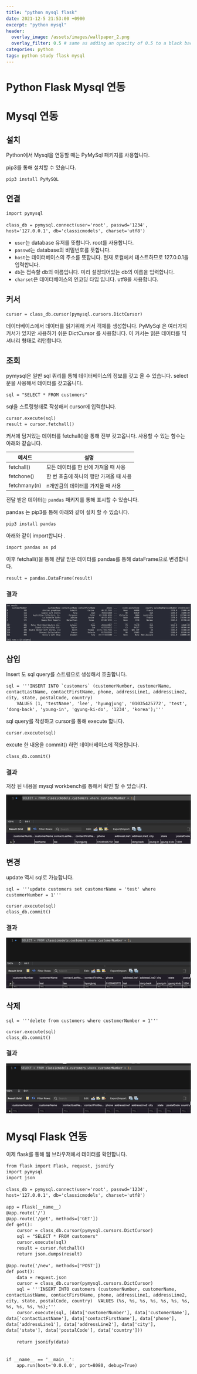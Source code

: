 ```yaml
---
title: "python mysql flask"
date: 2021-12-5 21:53:00 +0900
excerpt: "python mysql"
header:
  overlay_image: /assets/images/wallpaper_2.png
  overlay_filter: 0.5 # same as adding an opacity of 0.5 to a black background
categories: python
tags: python study flask mysql
---
```

Python Flask Mysql 연동
=============

# Mysql 연동

## 설치 

Python에서 Mysql을 연동할 때는 PyMySql 패키지를 사용합니다.

pip3를 통해 설치할 수 있습니다.

```
pip3 install PyMySQL
```

## 연결

```
import pymysql

class_db = pymysql.connect(user='root', passwd='1234', host='127.0.0.1', db='classicmodels', charset='utf8')
```

- `user`는 database 유저를 뜻합니다. root를 사용합니다.
- `passwd`는 database의 비밀번호를 뜻합니다. 
- `host`는 데이터베이스의 주소를 뜻합니다. 현재 로컬에서 테스트하므로 127.0.0.1을 입력합니다.
- `db`는 접속할 db의 이름입니다. 미리 설정되어있는 db의 이름을 입력합니다.
- `charset`은 데이터베이스의 인코딩 타입 입니다. utf8을 사용합니다.

## 커서

```
cursor = class_db.cursor(pymysql.cursors.DictCursor)
```

데이터베이스에서 데이터를 읽기위해 커서 객체를 생성합니다. PyMySql 은 여러가지 커서가 있지만 사용하기 쉬운 DictCursor 를 사용합니다. 이 커서는 읽은 데이터를 딕셔너리 형태로 리턴합니다.

## 조회

pymysql은 일반 sql 쿼리를 통해 데이터베이스의 정보를 갖고 올 수 있습니다. select 문을 사용해서 데이터를 갖고옵니다.

```
sql = "SELECT * FROM customers"
```

sql을 스트링형태로 작성해서 cursor에 입력합니다.

```
cursor.execute(sql)
result = cursor.fetchall()
```

커서에 담겨있는 데이터를 fetchall()을 통해 전부 갖고옵니다. 사용할 수 있는 함수는 아래와 같습니다.

|메서드|설명|
|------|------|
|fetchall()|모든 데이터를 한 번에 가져올 때 사용|
|fetchone()|한 번 호출에 하나의 행만 가져올 때 사용|
|fetchmany(n)|n개만큼의 데이터를 가져올 때 사용|


전달 받은 데이터는 `pandas` 패키지를 통해 표시할 수 있습니다.

pandas 는 pip3를 통해 아래와 같이 설치 할 수 있습니다.

```
pip3 install pandas
```

아래와 같이 import합니다 .
```
import pandas as pd
```

이후 fetchall()을 통해 전달 받은 데이터를 pandas를 통해 dataFrame으로 변경합니다.

```
result = pandas.DataFrame(result)
```

### 결과

![git](/assets/images/python-pandas.png)


## 삽입

Insert 도 sql query를 스트링으로 생성해서 호출합니다.

```
sql = '''INSERT INTO `customers` (customerNumber, customerName, contactLastName, contactFirstName, phone, addressLine1, addressLine2, city, state, postalCode, country) 
    VALUES (1, 'testName', 'lee', 'hyungjung', '01035425772', 'test', 'dong-back', 'young-in', 'gyung-ki-do', '1234', 'korea');'''

```

sql query를 작성하고 cursor를 통해 execute 합니다.

```
cursor.execute(sql)
```

excute 한 내용을 commit() 하면 데이터베이스에 적용됩니다.

```
class_db.commit()
```

### 결과

저장 된 내용을 mysql workbench를 통해서 확인 할 수 있습니다.

![git](/assets/images/python-insert.png)


## 변경

update 역시 sql로 가능합니다.

```
sql = '''update customers set customerName = 'test' where customerNumber = 1'''
```

```
cursor.execute(sql)
class_db.commit()
```

### 결과 

![git](/assets/images/python-update.png)


## 삭제

```
sql = '''delete from customers where customerNumber = 1'''
```

```
cursor.execute(sql)
class_db.commit()
```

### 결과 

![git](/assets/images/python-delete.png)


# Mysql Flask 연동 

이제 flask를 통해 웹 브라우저에서 데이터를 확인합니다.


```
from flask import Flask, request, jsonify
import pymysql
import json

class_db = pymysql.connect(user='root', passwd='1234', host='127.0.0.1', db='classicmodels', charset='utf8')

app = Flask(__name__)
@app.route('/')
@app.route('/get', methods=['GET'])
def get():
    cursor = class_db.cursor(pymysql.cursors.DictCursor)
    sql = "SELECT * FROM customers"
    cursor.execute(sql)
    result = cursor.fetchall()
    return json.dumps(result)

@app.route('/new', methods=['POST'])
def post():
    data = request.json
    cursor = class_db.cursor(pymysql.cursors.DictCursor)
    sql = '''INSERT INTO customers (customerNumber, customerName, contactLastName, contactFirstName, phone, addressLine1, addressLine2, city, state, postalCode, country)  VALUES (%s, %s, %s, %s, %s, %s, %s, %s, %s, %s, %s);'''
    cursor.execute(sql, (data['customerNumber'], data['customerName'], data['contactLastName'], data['contactFirstName'], data['phone'], data['addressLine1'], data['addressLine2'], data['city'], data['state'], data['postalCode'], data['country']))

    return jsonify(data)


if __name__ == '__main__':
    app.run(host='0.0.0.0', port=8080, debug=True)
```